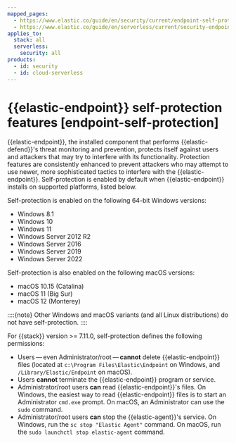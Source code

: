 ```yaml
---
mapped_pages:
  - https://www.elastic.co/guide/en/security/current/endpoint-self-protection.html
  - https://www.elastic.co/guide/en/serverless/current/security-endpoint-self-protection.html
applies_to:
  stack: all
  serverless:
    security: all
products:
  - id: security
  - id: cloud-serverless
---
```


# {{elastic-endpoint}} self-protection features [endpoint-self-protection]

{{elastic-endpoint}}, the installed component that performs {{elastic-defend}}'s threat monitoring and prevention, protects itself against users and attackers that may try to interfere with its functionality. Protection features are consistently enhanced to prevent attackers who may attempt to use newer, more sophisticated tactics to interfere with the {{elastic-endpoint}}. Self-protection is enabled by default when {{elastic-endpoint}} installs on supported platforms, listed below.

Self-protection is enabled on the following 64-bit Windows versions:

* Windows 8.1
* Windows 10
* Windows 11
* Windows Server 2012 R2
* Windows Server 2016
* Windows Server 2019
* Windows Server 2022

Self-protection is also enabled on the following macOS versions:

* macOS 10.15 (Catalina)
* macOS 11 (Big Sur)
* macOS 12 (Monterey)

::::{note}
Other Windows and macOS variants (and all Linux distributions) do not have self-protection.
::::


For {{stack}} version >= 7.11.0, self-protection defines the following permissions:

* Users — even Administrator/root — **cannot** delete {{elastic-endpoint}} files (located at `c:\Program Files\Elastic\Endpoint` on Windows, and `/Library/Elastic/Endpoint` on macOS).
* Users **cannot** terminate the {{elastic-endpoint}} program or service.
* Administrator/root users **can** read {{elastic-endpoint}}'s files. On Windows, the easiest way to read {{elastic-endpoint}} files is to start an Administrator `cmd.exe` prompt. On macOS, an Administrator can use the `sudo` command.
* Administrator/root users **can** stop the {{elastic-agent}}'s service. On Windows, run the `sc stop "Elastic Agent"` command. On macOS, run the `sudo launchctl stop elastic-agent` command.
